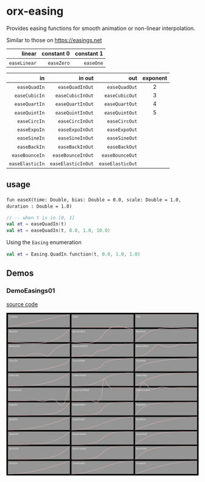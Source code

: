 # orx-easing

Provides easing functions for smooth animation or non-linear interpolation.

Similar to those on https://easings.net

|       linear | constant 0 | constant 1 |
|-------------:|-----------:|-----------:|
| `easeLinear` | `easeZero` |  `easeOne` |

|              in |             in out |              out | exponent |
|----------------:|-------------------:|-----------------:|:--------:|
|    `easeQuadIn` |    `easeQuadInOut` |    `easeQuadOut` |    2     |
|   `easeCubicIn` |   `easeCubicInOut` |   `easeCubicOut` |    3     |
|   `easeQuartIn` |   `easeQuartInOut` |   `easeQuartOut` |    4     |
|   `easeQuintIn` |   `easeQuintInOut` |   `easeQuintOut` |    5     |
|    `easeCircIn` |    `easeCircInOut` |    `easeCircOut` |          |
|    `easeExpoIn` |    `easeExpoInOut` |    `easeExpoOut` |          |
|    `easeSineIn` |    `easeSineInOut` |    `easeSineOut` |          |
|    `easeBackIn` |    `easeBackInOut` |    `easeBackOut` |          |
|  `easeBounceIn` |  `easeBounceInOut` |  `easeBounceOut` |          |
| `easeElasticIn` | `easeElasticInOut` | `easeElasticOut` |          |

## usage

`fun easeX(time: Double, bias: Double = 0.0, scale: Double = 1.0, duration : Double = 1.0)`

```kotlin
// -- when t is in [0, 1]
val et = easeQuadIn(t)
val et = easeQuadIn(t, 0.0, 1.0, 10.0)
```

Using the `Easing` enumeration

```kotlin
val et = Easing.QuadIn.function(t, 0.0, 1.0, 1.0)
```

<!-- __demos__ -->
## Demos
### DemoEasings01
[source code](src/demo/kotlin/DemoEasings01.kt)

![DemoEasings01Kt](https://raw.githubusercontent.com/openrndr/orx/media/orx-easing/images/DemoEasings01Kt.png)
